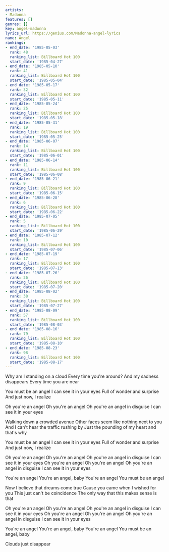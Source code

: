 ```yaml
---
artists:
- Madonna
features: []
genres: []
key: angel-madonna
lyrics_url: https://genius.com/Madonna-angel-lyrics
name: Angel
rankings:
- end_date: '1985-05-03'
  rank: 48
  ranking_list: Billboard Hot 100
  start_date: '1985-04-27'
- end_date: '1985-05-10'
  rank: 41
  ranking_list: Billboard Hot 100
  start_date: '1985-05-04'
- end_date: '1985-05-17'
  rank: 32
  ranking_list: Billboard Hot 100
  start_date: '1985-05-11'
- end_date: '1985-05-24'
  rank: 25
  ranking_list: Billboard Hot 100
  start_date: '1985-05-18'
- end_date: '1985-05-31'
  rank: 19
  ranking_list: Billboard Hot 100
  start_date: '1985-05-25'
- end_date: '1985-06-07'
  rank: 14
  ranking_list: Billboard Hot 100
  start_date: '1985-06-01'
- end_date: '1985-06-14'
  rank: 11
  ranking_list: Billboard Hot 100
  start_date: '1985-06-08'
- end_date: '1985-06-21'
  rank: 9
  ranking_list: Billboard Hot 100
  start_date: '1985-06-15'
- end_date: '1985-06-28'
  rank: 6
  ranking_list: Billboard Hot 100
  start_date: '1985-06-22'
- end_date: '1985-07-05'
  rank: 5
  ranking_list: Billboard Hot 100
  start_date: '1985-06-29'
- end_date: '1985-07-12'
  rank: 10
  ranking_list: Billboard Hot 100
  start_date: '1985-07-06'
- end_date: '1985-07-19'
  rank: 17
  ranking_list: Billboard Hot 100
  start_date: '1985-07-13'
- end_date: '1985-07-26'
  rank: 26
  ranking_list: Billboard Hot 100
  start_date: '1985-07-20'
- end_date: '1985-08-02'
  rank: 38
  ranking_list: Billboard Hot 100
  start_date: '1985-07-27'
- end_date: '1985-08-09'
  rank: 57
  ranking_list: Billboard Hot 100
  start_date: '1985-08-03'
- end_date: '1985-08-16'
  rank: 79
  ranking_list: Billboard Hot 100
  start_date: '1985-08-10'
- end_date: '1985-08-23'
  rank: 98
  ranking_list: Billboard Hot 100
  start_date: '1985-08-17'
---
```

Why am I standing on a cloud
Every time you're around?
And my sadness disappears
Every time you are near


You must be an angel
I can see it in your eyes
Full of wonder and surprise
And just now, I realize


Oh you're an angel
Oh you're an angel
Oh you're an angel in disguise
I can see it in your eyes


Walking down a crowded avenue
Other faces seem like nothing next to you
And I can't hear the traffic rushing by
Just the pounding of my heart and that's why


You must be an angel
I can see it in your eyes
Full of wonder and surprise
And just now, I realize


Oh you're an angel
Oh you're an angel
Oh you're an angel in disguise
I can see it in your eyes
Oh you're an angel
Oh you're an angel
Oh you're an angel in disguise
I can see it in your eyes


You're an angel
You're an angel, baby
You're an angel
You must be an angel


Now I believe that dreams come true
Cause you came when I wished for you
This just can't be coincidence
The only way that this makes sense is that


Oh you're an angel
Oh you're an angel
Oh you're an angel in disguise
I can see it in your eyes
Oh you're an angel
Oh you're an angel
Oh you're an angel in disguise
I can see it in your eyes


You're an angel
You're an angel, baby
You're an angel
You must be an angel, baby


Clouds just disappear
